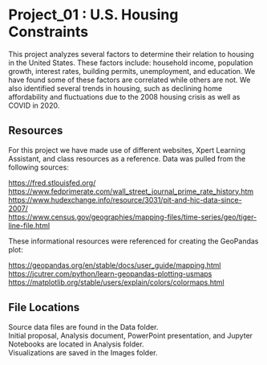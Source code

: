 # Project_01 : U.S. Housing Constraints

This project analyzes several factors to determine their relation to housing in the United States. These factors include: household income, population growth, interest rates, building permits, unemployment, and education. We have found some of these factors are correlated while others are not. We also identified several trends in housing, such as declining home affordability and fluctuations due to the 2008 housing crisis as well as COVID in 2020.

## Resources  
For this project we have made use of different websites, Xpert Learning Assistant, and class resources as a reference. Data was pulled from the following sources:

https://fred.stlouisfed.org/  
https://www.fedprimerate.com/wall_street_journal_prime_rate_history.htm  
https://www.hudexchange.info/resource/3031/pit-and-hic-data-since-2007/  
https://www.census.gov/geographies/mapping-files/time-series/geo/tiger-line-file.html  

These informational resources were referenced for creating the GeoPandas plot:

https://geopandas.org/en/stable/docs/user_guide/mapping.html  
https://jcutrer.com/python/learn-geopandas-plotting-usmaps  
https://matplotlib.org/stable/users/explain/colors/colormaps.html  

## File Locations  
Source data files are found in the Data folder.  
Initial proposal, Analysis document, PowerPoint presentation, and Jupyter Notebooks are located in Analysis folder.  
Visualizations are saved in the Images folder.
